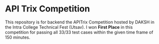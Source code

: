 # API Trix Competition
This repository is for backend the APITrix Competition hosted by DAKSH in the Intra College Technical Fest (Utsav). 
I won **First Place** in this competition for passing all 33/33 test cases within the given time frame of 150 minutes.

